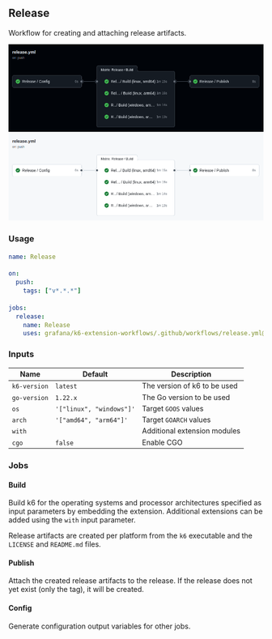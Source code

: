 ## Release

Workflow for creating and attaching release artifacts.

![Visualization](release-dark.png#gh-dark-mode-only)
![Visualization](release-light.png#gh-light-mode-only)

### Usage

```yaml
name: Release

on:
  push:
    tags: ["v*.*.*"]

jobs:
  release:
    name: Release
    uses: grafana/k6-extension-workflows/.github/workflows/release.yml@v0.2.0
```

### Inputs

Name           | Default                  | Description
---------------|--------------------------|--------------------
`k6-version`   | `latest`                 | The version of k6 to be used
`go-version`   | `1.22.x`                 | The Go version to be used
`os`           | `'["linux", "windows"]'` | Target `GOOS` values
`arch`         | `'["amd64", "arm64"]'`   | Target `GOARCH` values
`with`         |                          | Additional extension modules
`cgo`          | `false`                  | Enable CGO

### Jobs

#### Build

Build k6 for the operating systems and processor architectures specified as input parameters by embedding the extension. Additional extensions can be added using the `with` input parameter.

Release artifacts are created per platform from the `k6` executable and the `LICENSE` and `README.md` files.

#### Publish

Attach the created release artifacts to the release. If the release does not yet exist (only the tag), it will be created.

#### Config

Generate configuration output variables for other jobs.

